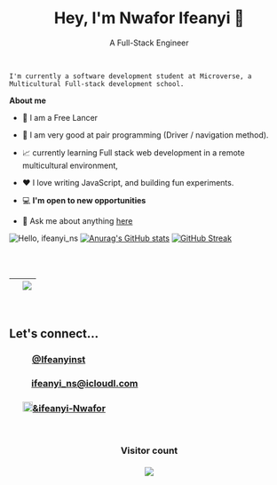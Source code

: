  <h1 align="center"> Hey, I'm Nwafor Ifeanyi 👋</h1>
<p align="center">A Full-Stack Engineer</p>

<br />

    I'm currently a software development student at Microverse, a Multicultural Full-stack development school. 

**About me**

- 🤠  I am a Free Lancer

- 💼 I am very good at pair programming (Driver / navigation method).

- 📈 currently learning Full stack web development in a remote multicultural environment, 

- ❤️ I love writing JavaScript, and building fun experiments.

- 💻 **I'm open to new opportunities**

- 💬 Ask me about anything [here](https://github.com/jheart-vic/jheart-vic/issues)



![Hello, ifeanyi_ns](https://user-images.githubusercontent.com/79658534/165603232-c6ba5f1b-4dc0-48be-8eb5-e360a5855d55.png)
[![Anurag's GitHub stats](https://github-readme-stats.vercel.app/api?username=jheart-vic&show_icons=true&title_color=ff1493&icon_color=9457eb&text_color=0CFFD2&bg_color=05061D&border_color=ff1493)](https://github.com/anuraghazra/github-readme-stats)        [![GitHub Streak](https://github-readme-streak-stats.herokuapp.com?user=jheart-vic&ring=ff1493&sideNums=ff1493&stroke=0CFFD2&border=ff1493&background=05061d&sideLabels=0cffd2&dates=9457eb&fire=9457eb&currStreakLabel=0cffd2&currStreakNum=0cffd2&date_format=M%20j%5B%2C%20Y%5D)](https://git.io/streak-stats)

<br>
<br>

| </a> | <a href="https://github.com/ifeanyins/github-readme-stats"><img align="center" src="https://github-readme-stats.vercel.app/api/top-langs/?username=jheart-vic&layout=compact&theme=buefy&hide_border=true" /></a> |
| ------------- | ------------- |

<br />

<h2>Let's connect...</h2>
<ul>
<h3><a href="https://twitter.com/ifeanyins" target="_blank"><img src="https://user-images.githubusercontent.com/79658534/150798648-38f1ed89-848c-4e24-9395-c748b2adeff7.png" width="17px">@Ifeanyinst</a></h3> 
<h3><a href="mailto:ifeanyi_ns@icloud.com"><img src="https://user-images.githubusercontent.com/79658534/155697385-9f83bc34-bd2a-4338-9394-c83ee8be9896.png" width="16px">ifeanyi_ns@icloudl.com</a></h3>
<h3><a href="www.https://www.linkedin.com/in/ifeanyins/"><img src="https://user-images.githubusercontent.com/79658534/155697061-56d45708-ad01-4ffc-9697-570007606fd3.png" width="18px">&ifeanyi-Nwafor</a></h3>
  
<!-- [![github-readme-twitter](https://github-readme-twitter.gazf.vercel.app/api?id=Stanmega89)](https://github.com/gazf/github-readme-twitter) -->
</ul>
<br>
<h3 align="center"> 
  Visitor count<br><br>
  <img src="https://profile-counter.glitch.me/jheart-vic/count.svg" />
</h3>
